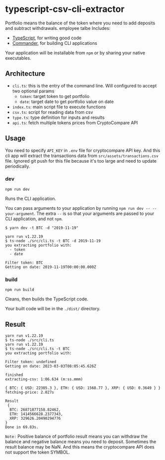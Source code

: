 # typescript-csv-cli-extractor

Portfolio means the balance of the token where you need to add deposits and subtract withdrawals.
employee talbe
Includes:

- [TypeScript](https://www.typescriptlang.org/), for writing good code
- [Commander](https://www.npmjs.com/package/commander), for building CLI applications

Your application will be installable from `npm` or by sharing your native executables.

## Architecture

- `cli.ts`: this is the entry of the command line. Will configured to accept two optional params
  - `token`: target token to get portfolio
  - `date`: target date to get portfolio value on date
- `index.ts`: main script file to execute functions
- `csv.ts`: script for reading data from csv
- `type.ts`: type definition for inputs and results
- `api.ts`: fetch multiple tokens prices from CryptoCompare API

## Usage

You need to specify `API_KEY` in `.env` file for cryptocompare API key.
And this cli app will extract the transactions data from `src/assets/transactions.csv` file.
Ignored git push for this file because it's too large and need to update periodically.

### **dev**

`npm run dev`

Runs the CLI application.

You can pass arguments to your application by running `npm run dev -- --your-argument`. The extra `--` is so that your arguments are passed to your CLI application, and not `npm`.

```
$ yarn dev -t BTC -d "2019-11-19"

yarn run v1.22.19
$ ts-node ./src/cli.ts -t BTC -d 2019-11-19
you extracting portfolio with:
  - token
  - date

Filter token: BTC
Getting on date: 2019-11-19T00:00:00.000Z
```

### **build**

`npm run build`

Cleans, then builds the TypeScript code.

Your built code will be in the `./dist/` directory.

## Result

```
yarn run v1.22.19
$ ts-node ./src/cli.ts
yarn run v1.22.19
$ ts-node ./src/cli.ts -t BTC
you extracting portfolio with:

Filter token: undefined
Getting on date: 2023-03-03T08:05:45.626Z

finished
extracting-csv: 1:06.634 (m:ss.mmm)

{ BTC: { USD: 22385.3 }, ETH: { USD: 1568.77 }, XRP: { USD: 0.3649 } }
fetching-price: 2.027s

Result
 {
  BTC: 26871877158.82462,
  ETH: 1414566628.2377343,
  XRP: 329626.20490294776
}
Done in 69.83s.
```

`Note:`
Positive balance of portfolio result means you can withdraw the balance and negative balance means you need to deposit.
Sometimes the result balance may be NaN. And this means the cryptocompare API does not support the token SYMBOL.
